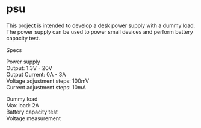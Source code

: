 # psu

This project is intended to develop a desk power supply with a dummy load. The power supply can be used to power small devices and perform 
battery capacity test.

Specs

Power supply <br>
Output: 1.3V - 20V<br>
Output Current: 0A - 3A<br>
Voltage adjustment steps: 100mV<br>
Current adjustment steps: 10mA<br>


Dummy load<br>
Max load: 2A<br>
Battery capacity test<br>
Voltage measurement<br>

